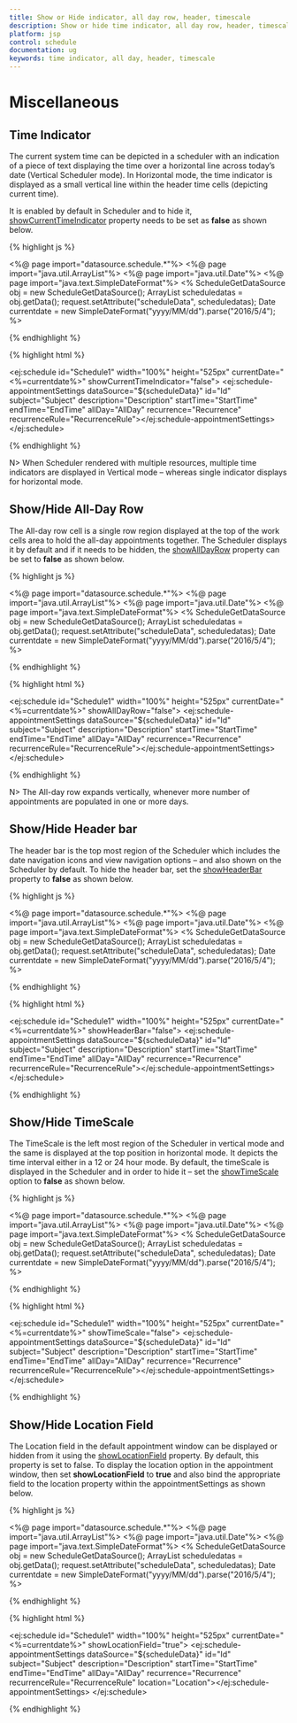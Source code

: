 ```yaml
---
title: Show or Hide indicator, all day row, header, timescale
description: Show or hide time indicator, all day row, header, timescale
platform: jsp
control: schedule
documentation: ug
keywords: time indicator, all day, header, timescale
---
```

# Miscellaneous

## Time Indicator

The current system time can be depicted in a scheduler with an indication of a piece of text displaying the time over a horizontal line across today’s date (Vertical Scheduler mode). In Horizontal mode, the time indicator is displayed as a small vertical line within the header time cells (depicting current time).

It is enabled by default in Scheduler and to hide it, [showCurrentTimeIndicator](/api/js/ejschedule#members:showcurrenttimeindicator) property needs to be set as **false** as shown below.

{% highlight js %}

<%@ page import="datasource.schedule.*"%>
<%@ page import="java.util.ArrayList"%>
<%@ page import="java.util.Date"%>
<%@ page import="java.text.SimpleDateFormat"%>
<%
    ScheduleGetDataSource obj = new ScheduleGetDataSource();
    ArrayList<ScheduleDataSource> scheduledatas = obj.getData();
    request.setAttribute("scheduleData", scheduledatas);
    Date currentdate = new SimpleDateFormat("yyyy/MM/dd").parse("2016/5/4");
%>

{% endhighlight %}

{% highlight html %}

<!--Container for ejScheduler widget-->
<ej:schedule id="Schedule1" width="100%" height="525px" currentDate="<%=currentdate%>" showCurrentTimeIndicator="false">
    <ej:schedule-appointmentSettings dataSource="${scheduleData}" id="Id" subject="Subject" description="Description" startTime="StartTime" endTime="EndTime" allDay="AllDay" recurrence="Recurrence" recurrenceRule="RecurrenceRule"></ej:schedule-appointmentSettings>
</ej:schedule>

{% endhighlight %}

N> When Scheduler rendered with multiple resources, multiple time indicators are displayed in Vertical mode – whereas single indicator displays for horizontal mode.

## Show/Hide All-Day Row

The All-day row cell is a single row region displayed at the top of the work cells area to hold the all-day appointments together. The Scheduler displays it by default and if it needs to be hidden, the [showAllDayRow](/api/js/ejschedule#members:showalldayrow) property can be set to **false** as shown below.

{% highlight js %}

<%@ page import="datasource.schedule.*"%>
<%@ page import="java.util.ArrayList"%>
<%@ page import="java.util.Date"%>
<%@ page import="java.text.SimpleDateFormat"%>
<%
    ScheduleGetDataSource obj = new ScheduleGetDataSource();
    ArrayList<ScheduleDataSource> scheduledatas = obj.getData();
    request.setAttribute("scheduleData", scheduledatas);
    Date currentdate = new SimpleDateFormat("yyyy/MM/dd").parse("2016/5/4");
%>

{% endhighlight %}

{% highlight html %}

<!--Container for ejScheduler widget-->
<ej:schedule id="Schedule1" width="100%" height="525px" currentDate="<%=currentdate%>" showAllDayRow="false">
    <ej:schedule-appointmentSettings dataSource="${scheduleData}" id="Id" subject="Subject" description="Description" startTime="StartTime" endTime="EndTime" allDay="AllDay" recurrence="Recurrence" recurrenceRule="RecurrenceRule"></ej:schedule-appointmentSettings>
</ej:schedule>

{% endhighlight %}

N> The All-day row expands vertically, whenever more number of appointments are populated in one or more days.

## Show/Hide Header bar

The header bar is the top most region of the Scheduler which includes the date navigation icons and view navigation options – and also shown on the Scheduler by default. To hide the header bar, set the [showHeaderBar](/api/js/ejschedule#members:showheaderbar) property to **false** as shown below.

{% highlight js %}

<%@ page import="datasource.schedule.*"%>
<%@ page import="java.util.ArrayList"%>
<%@ page import="java.util.Date"%>
<%@ page import="java.text.SimpleDateFormat"%>
<%
    ScheduleGetDataSource obj = new ScheduleGetDataSource();
    ArrayList<ScheduleDataSource> scheduledatas = obj.getData();
    request.setAttribute("scheduleData", scheduledatas);
    Date currentdate = new SimpleDateFormat("yyyy/MM/dd").parse("2016/5/4");
%>

{% endhighlight %}

{% highlight html %}

<!--Container for ejScheduler widget-->
<ej:schedule id="Schedule1" width="100%" height="525px" currentDate="<%=currentdate%>" showHeaderBar="false">
    <ej:schedule-appointmentSettings dataSource="${scheduleData}" id="Id" subject="Subject" description="Description" startTime="StartTime" endTime="EndTime" allDay="AllDay" recurrence="Recurrence" recurrenceRule="RecurrenceRule"></ej:schedule-appointmentSettings>
</ej:schedule>

{% endhighlight %}

## Show/Hide TimeScale

The TimeScale is the left most region of the Scheduler in vertical mode and the same is displayed at the top position in horizontal mode. It depicts the time interval either in a 12 or 24 hour mode. By default, the timeScale is displayed in the Scheduler and in order to hide it – set the [showTimeScale](/api/js/ejschedule#members:showtimescale) option to **false** as shown below.

{% highlight js %}

<%@ page import="datasource.schedule.*"%>
<%@ page import="java.util.ArrayList"%>
<%@ page import="java.util.Date"%>
<%@ page import="java.text.SimpleDateFormat"%>
<%
    ScheduleGetDataSource obj = new ScheduleGetDataSource();
    ArrayList<ScheduleDataSource> scheduledatas = obj.getData();
    request.setAttribute("scheduleData", scheduledatas);
    Date currentdate = new SimpleDateFormat("yyyy/MM/dd").parse("2016/5/4");
%>

{% endhighlight %}

{% highlight html %}

<!--Container for ejScheduler widget-->
<ej:schedule id="Schedule1" width="100%" height="525px" currentDate="<%=currentdate%>" showTimeScale="false">
    <ej:schedule-appointmentSettings dataSource="${scheduleData}" id="Id" subject="Subject" description="Description" startTime="StartTime" endTime="EndTime" allDay="AllDay" recurrence="Recurrence" recurrenceRule="RecurrenceRule"></ej:schedule-appointmentSettings>
</ej:schedule>

{% endhighlight %}

## Show/Hide Location Field

The Location field in the default appointment window can be displayed or hidden from it using the [showLocationField](/api/js/ejschedule#members:showlocationfield) property. By default, this property is set to false. To display the location option in the appointment window, then set **showLocationField** to **true** and also bind the appropriate field to the location property within the appointmentSettings as shown below.

{% highlight js %}

<%@ page import="datasource.schedule.*"%>
<%@ page import="java.util.ArrayList"%>
<%@ page import="java.util.Date"%>
<%@ page import="java.text.SimpleDateFormat"%>
<%
    ScheduleGetDataSource obj = new ScheduleGetDataSource();
    ArrayList<ScheduleDataSource> scheduledatas = obj.getData();
    request.setAttribute("scheduleData", scheduledatas);
    Date currentdate = new SimpleDateFormat("yyyy/MM/dd").parse("2016/5/4");
%>

{% endhighlight %}

{% highlight html %}

<!--Container for ejScheduler widget-->
<ej:schedule id="Schedule1" width="100%" height="525px" currentDate="<%=currentdate%>" showLocationField="true">
    <ej:schedule-appointmentSettings dataSource="${scheduleData}" id="Id" subject="Subject" description="Description" startTime="StartTime" endTime="EndTime" allDay="AllDay" recurrence="Recurrence" recurrenceRule="RecurrenceRule" location="Location"></ej:schedule-appointmentSettings>
</ej:schedule>

{% endhighlight %}
